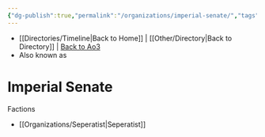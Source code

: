 ```yaml
---
{"dg-publish":true,"permalink":"/organizations/imperial-senate/","tags":["unfinished","faction"]}
---
```


- [[Directories/Timeline\|Back to Home]] | [[Other/Directory\|Back to Directory]] | [Back to Ao3](https://archiveofourown.org/works/19334440/chapters/45992584)
- Also known as

# Imperial Senate

Factions
- [[Organizations/Seperatist\|Seperatist]]
